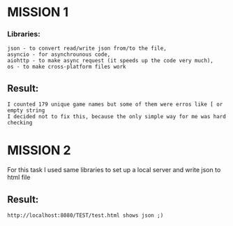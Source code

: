 # MISSION 1 

### Libraries: 
    json - to convert read/write json from/to the file,
    asyncio - for asynchrounous code,
    aiohttp - to make async request (it speeds up the code very much),
    os - to make cross-platform files work

## Result: 
    I counted 179 unique game names but some of them were erros like [ or empty string 
    I decided not to fix this, because the only simple way for me was hard checking 

# MISSION 2

For this task I used same libraries to set up a local server and write json to html file

## Result:
    http://localhost:8080/TEST/test.html shows json ;)